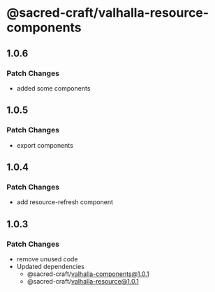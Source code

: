 # @sacred-craft/valhalla-resource-components

## 1.0.6

### Patch Changes

- added some components

## 1.0.5

### Patch Changes

- export components

## 1.0.4

### Patch Changes

- add resource-refresh component

## 1.0.3

### Patch Changes

- remove unused code
- Updated dependencies
  - @sacred-craft/valhalla-components@1.0.1
  - @sacred-craft/valhalla-resource@1.0.1
